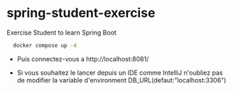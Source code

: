 # spring-student-exercise
Exercise Student to learn Spring Boot

```bash
  docker compose up -d
```
- Puis connectez-vous a http://localhost:8081/

- Si vous souhaitez le lancer depuis un IDE comme IntelliJ n'oubliez pas de modifier la variable d'environment DB_URL(defaut:"localhost:3306")
